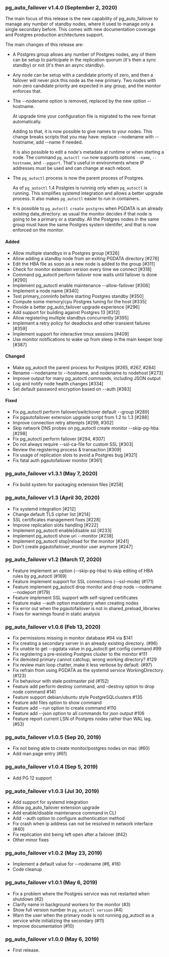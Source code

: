 ### pg_auto_failover v1.4.0 (September 2, 2020) ###

The main focus of this release is the new capability of pg_auto_failover to
manage any number of standby nodes, where it used to manage only a single
secondary before. This comes with new documentation coverage and Postgres
production architectures support.

The main changes of this release are:

  - A Postgres group allows any number of Postgres nodes, any of them can be
    setup to participate in the replication quorum (it's then a sync
    standby) or not (it's then an async standby).

  - Any node can be setup with a candidate priority of zero, and then a
    failover will never pick this node as the new primary. Two nodes with
    non-zero candidate priority are expected in any group, and the monitor
    enforces that.

  - The --nodename option is removed, replaced by the new option --hostname.

	At upgrade time your configuration file is migrated to the new format
    automatically.

    Adding to that, it is now possible to give names to your nodes. This
    change breaks scripts that you may have: replace --nodename with
    --hostname, add --name if needed.

    It is also possible to edit a node's metadata at runtime or when
    starting a node. The command `pg_autoctl run` now supports options
    `--name`, `--hostname`, and `--pgport`. That's useful in environments
    where IP addresses must be used and can change at each reboot.

  - The `pg_autoctl` process is now the parent process of Postgres.

    As of `pg_autoctl` 1.4 Postgres is running only when `pg_autoctl` is
    running. This simplifies systemd integration and allows a better upgrade
    process. It also makes `pg_autoctl` easier to run in containers.

  - It is possible to `pg_autoctl create postgres` when PGDATA is an already
    existing data_directory: as usual the monitor decides if that node is
    going to be a primary or a standby. All the Postgres nodes in the same
    group must have the same Postgres system identifer, and that is now
    enforced on the monitor.

#### Added
* Allow multiple standbys in a Postgres group [#326]
* Allow adding a standby node from an exiting PGDATA directory [#276]
* Edit the HBA file as soon as a new node is added to the group [#311]
* Check for monitor extension version every time we connect [#318]
* Command pg_autoctl perform failover now waits until failover is done [#290]
* Implement pg_autoctl enable maintenance --allow-failover [#306]
* Implement a node name [#340]
* Test primary_conninfo before starting Postgres standby [#350]
* Compute some memory/cpu Postgres tuning for the host [#335]
* Provide a better pg_auto_failover upgrade experience [#296]
* Add support for building against Postgres 13 [#312]
* Allow registering multiple standbys concurrently [#395]
* Implement a retry policy for deadlocks and other transient failures [#359]
* Implement support for interactive tmux sessions [#409]
* Use monitor notifications to wake up from sleep in the main keeper loop [#387]

#### Changed
* Make pg_autoctl the parent process for Postgres [#265, #267, #284]
* Rename --nodename to --hostname, and nodename to nodehost [#273]
* Improve output for many pg_autoctl commands, including JSON output
* Log and notify node health changes [#334]
* Set default password encryption based on --auth [#383]

#### Fixed
* Fix pg_autoctl perform failover/switchover default --group [#289]
* Fix pgautofailover extension upgrade script from 1.2 to 1.3 [#288]
* Improve connection retry attempts [#299, #302]
* Skip network DNS probes on pg_autoctl create monitor --skip-pg-hba [#298]
* Fix pg_autoctl perform failover [#294, #307]
* Do not always require --ssl-ca-file for custom SSL [#303]
* Review the registering process & transaction [#309]
* Fix usage of replication slots to avoid a Postgres bug [#321]
* Fix fatal auth pgautofailover monitor [#361]

### pg_auto_failover v1.3.1 (May 7, 2020) ###

* Fix build system for packaging extension files [#258]

### pg_auto_failover v1.3 (April 30, 2020) ###

* Fix systemd integration [#212]
* Change default TLS cipher list [#214]
* SSL certificates management fixes [#228]
* Improve replication slots handling [#222]
* Implement pg_autoctl enable|disable ssl [#233]
* Implement pg_autoctl show uri --monitor [#238]
* Implement pg_autoctl stop|reload for the monitor [#241]
* Don't create pgautofailover_monitor user anymore [#247]

### pg_auto_failover v1.2 (March 17, 2020) ###

* Feature implement an option (--skip-pg-hba) to skip editing of HBA rules by pg_autoctl (#169)
* Feature implement support for SSL connections (--ssl-mode)  (#171)
* Feature implement pg_autoctl drop monitor and drop node --nodename --nodeport (#179)
* Feature implement SSL support with self-signed certificates
* Feature make --auth option mandatory when creating nodes
* Fix error out when the pgautofailover is not in shared_preload_libraries
* Fixes for warnings found in static analysis

### pg_auto_failover v1.0.6 (Feb 13, 2020) ###

* Fix permissions missing in monitor database #94 via $141
* Fix creating a secondary server in an already existing directory. (#96)
* Fix unable to get --pgdata value in pg_autoctl get config command #99
* Fix registering a pre-existing Postgres cluster to the monitor #111
* Fix demoted primary cannot catchup, wrong working directory? #129
* Fix review main loop chatter, make it less verbose by default. (#97)
* Fix refrain from using PGDATA as the systemd service WorkingDirectory. (#123)
* Fix behaviour with stale postmaster pid (#152)
* Feature add perform destroy command, and -destroy option to drop node command #141
* Feature support debian/ubuntu style PostgreSQLclusters #135
* Feature add files option to show command
* Feature add --run option to create command #110
* Feature add --json option to all commands for json output #106
* Feature report current LSN of Postgres nodes rather than WAL lag. (#53)

### pg_auto_failover v1.0.5 (Sep 20, 2019) ###

* Fix not being able to create monitor/postgres nodes on mac (#60)
* Add man page entry (#61)

### pg_auto_failover v1.0.4 (Sep 5, 2019) ###

* Add PG 12 support

### pg_auto_failover v1.0.3 (Jul 30, 2019) ###

* Add support for systemd integration
* Allow pg_auto_failover extension upgrade
* Add enable/disable maintenance command in CLI
* Add --auth option to configure authentication method
* Fix crash when ip address can not be resolved in network interface (#40)
* Fix replication slot being left open after a failover (#42)
* Other minor fixes

### pg_auto_failover v1.0.2 (May 23, 2019) ###

* Implement a default value for --nodename (#6, #16)
* Code cleanup

### pg_auto_failover v1.0.1 (May 6, 2019) ###

* Fix a problem where the Postgres service was not restarted when shutdown (#2)
* Clarify name in background workers for the monitor (#3)
* Show full version number in `pg_autoctl version` (#4)
* Warn the user when the primary node is not running pg_autoctl as a service while initializing the secondary (#11)
* Improve documentation (#10)

### pg_auto_failover v1.0.0 (May 6, 2019) ###

* First release.
